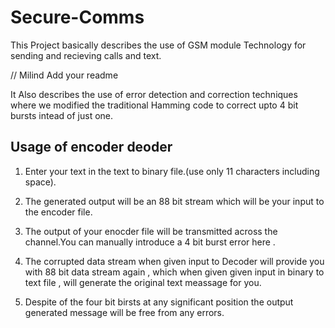 
# Secure-Comms

This Project basically describes the use of GSM module Technology for sending and recieving calls and text.

// Milind Add your readme 

It Also describes the use of error detection and correction techniques where we modified the traditional Hamming code to correct upto 4 bit bursts intead of just one.




## Usage of encoder deoder

1. Enter your text in the text to binary file.(use only 11 characters including space).

2. The generated output will be an 88 bit stream which will be your input to the encoder file.

3. The output of your enocder file will be transmitted across the channel.You can manually introduce a 4 bit burst error here .

4. The corrupted data stream when given input to Decoder will provide you with 88 bit data stream again , which when given given input in binary to text file , will generate the original text meassage for you.

5. Despite of the four bit birsts at any significant position the output generated message will be free from any errors.